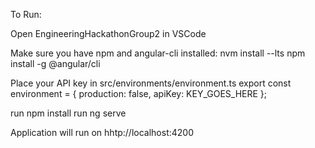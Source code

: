 To Run:

Open EngineeringHackathonGroup2 in VSCode

Make sure you have npm and angular-cli installed:
nvm install --lts
npm install -g @angular/cli

Place your API key in src/environments/environment.ts
export const environment = {
  production: false,
  apiKey: KEY_GOES_HERE
};

run npm install
run ng serve

Application will run on hhtp://localhost:4200